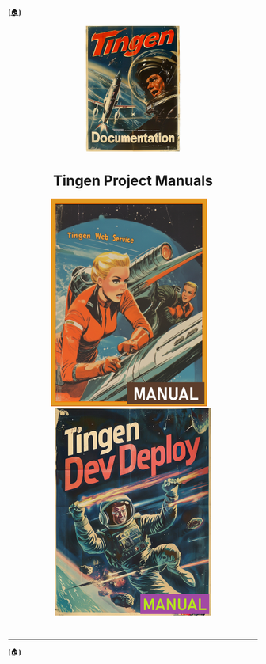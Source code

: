 <!-- u250812 -->

⦗[🏠︎](/README.md)⦘

<div align="center">

  ![logo](/.github/img/logo/TngnDocProj-194x254.png)

  # Tingen Project Manuals

</div>

<div align="center">

  [![Tingen Web Service Manual](/.github/img/logo/man/TngnDocProj-TngnWsvcMan-316x420.png)](./tngnwsvc/)&nbsp;&nbsp;&nbsp;&nbsp;
  [![Tingen DevDeploy Manual](/.github/img/logo/man/TngnDocProj-TngnDvdpMan-320x420.png)](./tngndvdp/)

</div>

<br>

***

⦗[🏠︎](/README.md)⦘
